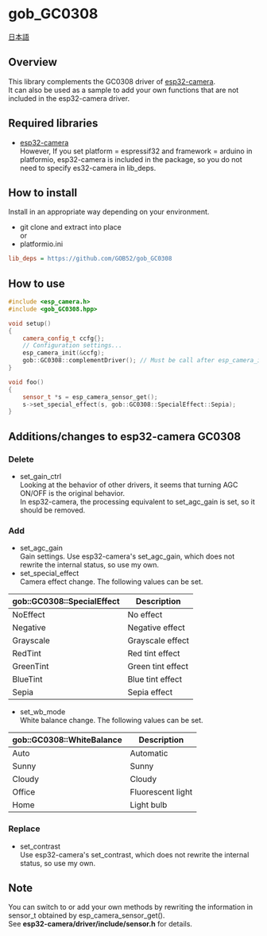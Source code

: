 # gob_GC0308

[日本語](README.md)

## Overview
This library complements the GC0308 driver of [esp32-camera](https://github.com/espressif/esp32-camera).  
It can also be used as a sample to add your own functions that are not included in the esp32-camera driver.

## Required libraries
* [esp32-camera](https://github.com/espressif/esp32-camera)  
However, If you set platform = espressif32 and framework = arduino in platformio, esp32-camera is included in the package, so you do not need to specify es32-camera in lib_deps.

## How to install
Install in an appropriate way depending on your environment.
* git clone and extract into place  
or
* platformio.ini
```ini
lib_deps = https://github.com/GOB52/gob_GC0308
```
## How to use

```cpp
#include <esp_camera.h>
#include <gob_GC0308.hpp>

void setup()
{
    camera_config_t ccfg{};
    // Configuration settings...
    esp_camera_init(&ccfg);
    gob::GC0308::complementDriver(); // Must be call after esp_camera_init()
}

void foo()
{
    sensor_t *s = esp_camera_sensor_get();
	s->set_special_effect(s, gob::GC0308::SpecialEffect::Sepia);
}
```

##  Additions/changes to esp32-camera GC0308
### Delete
* set\_gain\_ctrl  
Looking at the behavior of other drivers, it seems that turning AGC ON/OFF is the original behavior.  
In esp32-camera, the processing equivalent to set_agc_gain is set, so it should be removed.
### Add
* set\_agc\_gain  
Gain settings. Use esp32-camera's set_agc_gain, which does not rewrite the internal status, so use my own.
* set\_special\_effect  
Camera effect change. The following values can be set.

|gob::GC0308::SpecialEffect|Description|
|---|---|
|NoEffect|No effect|
|Negative|Negative effect|
|Grayscale|Grayscale effect|
|RedTint|Red tint effect|
|GreenTint|Green tint effect|
|BlueTint|Blue tint effect|
|Sepia|Sepia effect|

* set\_wb\_mode  
White balance change. The following values can be set.

|gob::GC0308::WhiteBalance|Description|
|---|---|
|Auto|Automatic|
|Sunny|Sunny|
|Cloudy|Cloudy|
|Office|Fluorescent light|
|Home|Light bulb|

### Replace
* set\_contrast  
Use esp32-camera's set_contrast, which does not rewrite the internal status, so use my own.

## Note
You can switch to or add your own methods by rewriting the information in sensor\_t obtained by esp\_camera\_sensor\_get().  
See **esp32-camera/driver/include/sensor.h** for details.


